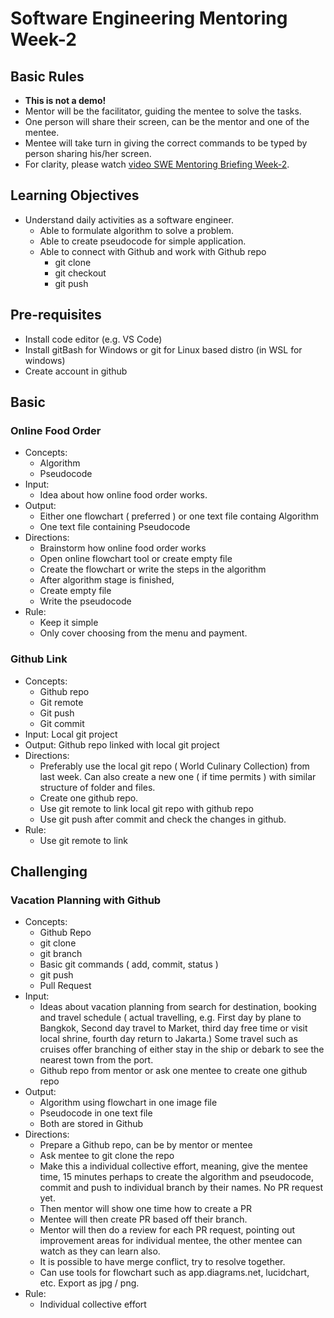 # Software Engineering Mentoring Week-2

## Basic Rules
- **This is not a demo!**
- Mentor will be the facilitator, guiding the mentee to solve the tasks.
- One person will share their screen, can be the mentor and one of the mentee.
- Mentee will take turn in giving the correct commands to be typed by person sharing his/her screen.
- For clarity, please watch [video SWE Mentoring Briefing Week-2](https://drive.google.com/file/d/1X7qFUQR0KNECR3rDoPtTyzjWpG27MzKf/view?usp=sharing).

## Learning Objectives

- Understand daily activities as a software engineer.
  - Able to formulate algorithm to solve a problem.
  - Able to create pseudocode for simple application.
  - Able to connect with Github and work with Github repo
    - git clone
    - git checkout
    - git push

## Pre-requisites

- Install code editor (e.g. VS Code)
- Install gitBash for Windows or git for Linux based distro (in WSL for windows)
- Create account in github

## Basic

### Online Food Order

- Concepts:
  - Algorithm
  - Pseudocode
- Input:
  - Idea about how online food order works.
- Output: 
  - Either one flowchart ( preferred ) or one text file containg Algorithm
  - One text file containing Pseudocode
- Directions:
  - Brainstorm how online food order works
  - Open online flowchart tool or create empty file
  - Create the flowchart or write the steps in the algorithm
  - After algorithm stage is finished,
  - Create empty file
  - Write the pseudocode
- Rule:
  - Keep it simple
  - Only cover choosing from the menu and payment.

### Github Link
- Concepts: 
  - Github repo
  - Git remote
  - Git push
  - Git commit
- Input: Local git project
- Output: Github repo linked with local git project
- Directions:
  - Preferably use the local git repo ( World Culinary Collection) from last week. Can also create a new one ( if time permits ) with similar structure of folder and files.
  - Create one github repo.
  - Use git remote to link local git repo with github repo
  - Use git push after commit and check the changes in github.
- Rule: 
  - Use git remote to link

## Challenging

### Vacation Planning with Github

- Concepts:
  - Github Repo
  - git clone
  - git branch
  - Basic git commands ( add, commit, status )
  - git push
  - Pull Request
- Input:
  - Ideas about vacation planning from search for destination, booking and travel schedule ( actual travelling, e.g. First day by plane to Bangkok, Second day travel to Market, third day free time or visit local shrine, fourth day return to Jakarta.) Some travel such as cruises offer branching of either stay in the ship or debark to see the nearest town from the port.
  - Github repo from mentor or ask one mentee to create one github repo
- Output:
  - Algorithm using flowchart in one image file
  - Pseudocode in one text file
  - Both are stored in Github
- Directions:
  - Prepare a Github repo, can be by mentor or mentee
  - Ask mentee to git clone the repo
  - Make this a individual collective effort, meaning, give the mentee time, 15 minutes perhaps to create the algorithm and pseudocode, commit and push to individual branch by their names. No PR request yet.
  - Then mentor will show one time how to create a PR
  - Mentee will then create PR based off their branch.
  - Mentor will then do a review for each PR request, pointing out improvement areas for individual mentee, the other mentee can watch as they can learn also.
  - It is possible to have merge conflict, try to resolve together.
  - Can use tools for flowchart such as app.diagrams.net, lucidchart, etc. Export as jpg / png.
- Rule:
  - Individual collective effort